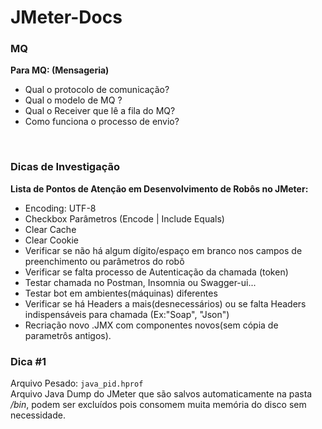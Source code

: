 # JMeter-Docs
### MQ
**Para MQ: (Mensageria)**
- Qual o protocolo de comunicação?
- Qual o modelo de MQ ?
- Qual o Receiver que lê a fila do MQ?
- Como funciona o processo de envio?
 <br />

### Dicas de Investigação
**Lista de Pontos de Atenção em Desenvolvimento de Robôs no JMeter:**
- Encoding: UTF-8
- Checkbox Parâmetros (Encode | Include Equals)
- Clear Cache
- Clear Cookie
- Verificar se não há algum dígito/espaço em branco nos campos de preenchimento ou parâmetros do robô
- Verificar se falta processo de Autenticação da chamada (token)
- Testar chamada no Postman, Insomnia ou Swagger-ui...
- Testar bot em ambientes(máquinas) diferentes
- Verificar se há Headers a mais(desnecessários) ou se falta Headers indispensáveis para chamada (Ex:"Soap", "Json")
- Recriação novo .JMX com componentes novos(sem cópia de parametrôs antigos).


### Dica #1
Arquivo Pesado: `java_pid.hprof` <br />
Arquivo Java Dump do JMeter que são salvos automaticamente na pasta */bin*, podem ser excluídos pois consomem muita memória do disco sem necessidade. <br />
